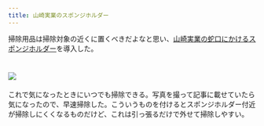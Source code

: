 ```yaml
---
title: 山崎実業のスポンジホルダー
---
```

掃除用品は掃除対象の近くに置くべきだよなと思い、[山崎実業の蛇口にかけるスポンジホルダー](https://www.amazon.co.jp/dp/B07MM4GC6P)を導入した。

![](https://lh6.googleusercontent.com/DH6bC_vmglIFf9WWimwNv50G7dRwZspcfGR2aCJZ7UN0s8oP1SOqI6cBk3qaZr2myzpKER4dPMOmrRLp1Tc7tmrT7POmw8GyH7nqq5Ho6CccmslHV2qP5jEy4FMSKJqQANXilBxeEoiRLjAfiWXiFuSM3fLS1_lF7tvK8PB4lD3jQBpPRtKcMaUpNYzZ)
===================================================================================================================================================================================================================================

これで気になったときにいつでも掃除できる。写真を撮って記事に載せていたら気になったので、早速掃除した。こういうものを付けるとスポンジホルダー付近が掃除しにくくなるものだけど、これは引っ張るだけで外せて掃除しやすい。
